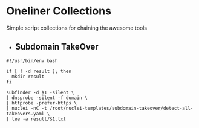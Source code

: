# Oneliner Collections
Simple script collections for chaining the awesome tools
- ## Subdomain TakeOver

```
#!/usr/bin/env bash

if [ ! -d result ]; then 
  mkdir result
fi

subfinder -d $1 -silent \
| dnsprobe -silent -f domain \
| httprobe -prefer-https \
| nuclei -nC -t /root/nuclei-templates/subdomain-takeover/detect-all-takeovers.yaml \
| tee -a result/$1.txt

```
